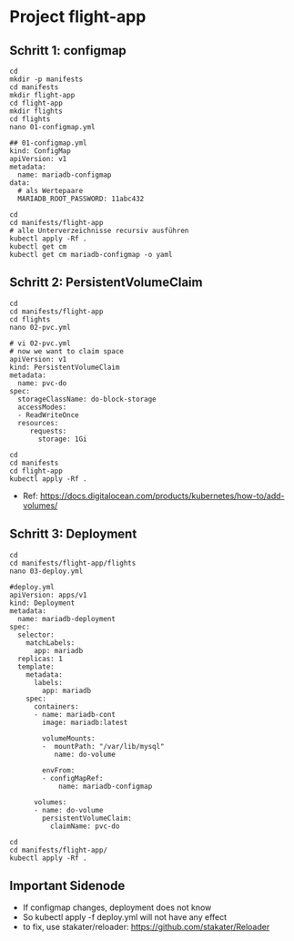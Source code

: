 # Project flight-app  

## Schritt 1: configmap 

```
cd 
mkdir -p manifests
cd manifests
mkdir flight-app
cd flight-app
mkdir flights
cd flights 
nano 01-configmap.yml 
```

```
## 01-configmap.yml
kind: ConfigMap 
apiVersion: v1 
metadata:
  name: mariadb-configmap 
data:
  # als Wertepaare
  MARIADB_ROOT_PASSWORD: 11abc432
```

```
cd
cd manifests/flight-app
# alle Unterverzeichnisse recursiv ausführen 
kubectl apply -Rf .
kubectl get cm
kubectl get cm mariadb-configmap -o yaml
```

## Schritt 2: PersistentVolumeClaim 

```
cd
cd manifests/flight-app
cd flights
nano 02-pvc.yml 
```

```
# vi 02-pvc.yml
# now we want to claim space
apiVersion: v1
kind: PersistentVolumeClaim
metadata:
  name: pvc-do
spec:
  storageClassName: do-block-storage
  accessModes:
  - ReadWriteOnce
  resources:
     requests:
       storage: 1Gi
```

```
cd
cd manifests
cd flight-app
kubectl apply -Rf .  
```

  * Ref: https://docs.digitalocean.com/products/kubernetes/how-to/add-volumes/



## Schritt 3: Deployment 

```
cd
cd manifests/flight-app/flights 
nano 03-deploy.yml
```

```
#deploy.yml 
apiVersion: apps/v1
kind: Deployment
metadata:
  name: mariadb-deployment
spec:
  selector:
    matchLabels:
      app: mariadb
  replicas: 1 
  template:
    metadata:
      labels:
        app: mariadb
    spec:
      containers:
      - name: mariadb-cont
        image: mariadb:latest

        volumeMounts:
        -  mountPath: "/var/lib/mysql"
           name: do-volume

        envFrom:
        - configMapRef:
            name: mariadb-configmap
        
      volumes:
      - name: do-volume
        persistentVolumeClaim:
          claimName: pvc-do
```

```
cd
cd manifests/flight-app/
kubectl apply -Rf .
```

## Important Sidenode 

  * If configmap changes, deployment does not know
  * So kubectl apply -f deploy.yml will not have any effect
  * to fix, use stakater/reloader: https://github.com/stakater/Reloader

